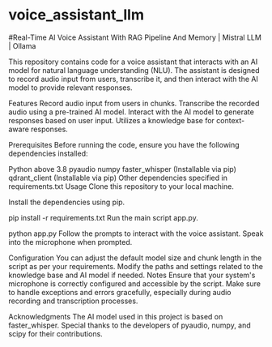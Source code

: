 # voice_assistant_llm
#Real-Time AI Voice Assistant With RAG Pipeline And Memory | Mistral LLM | Ollama

This repository contains code for a voice assistant that interacts with an AI model for natural language understanding (NLU). The assistant is designed to record audio input from users, transcribe it, and then interact with the AI model to provide relevant responses.

Features
Record audio input from users in chunks.
Transcribe the recorded audio using a pre-trained AI model.
Interact with the AI model to generate responses based on user input.
Utilizes a knowledge base for context-aware responses.

Prerequisites
Before running the code, ensure you have the following dependencies installed:

Python above 3.8
pyaudio
numpy
faster_whisper (Installable via pip)
qdrant_client (Installable via pip)
Other dependencies specified in requirements.txt
Usage
Clone this repository to your local machine.

Install the dependencies using pip.

pip install -r requirements.txt
Run the main script app.py.

python app.py
Follow the prompts to interact with the voice assistant. Speak into the microphone when prompted.

Configuration
You can adjust the default model size and chunk length in the script as per your requirements.
Modify the paths and settings related to the knowledge base and AI model if needed.
Notes
Ensure that your system's microphone is correctly configured and accessible by the script.
Make sure to handle exceptions and errors gracefully, especially during audio recording and transcription processes.

Acknowledgments
The AI model used in this project is based on faster_whisper.
Special thanks to the developers of pyaudio, numpy, and scipy for their contributions.
